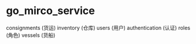 # go_mirco_service
consignments (货运)
inventory (仓库)
users (用户)
authentication (认证)
roles (角色)
vessels (货船)